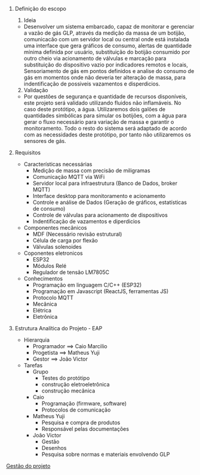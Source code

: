 1. Definição do escopo
    1. Ideia 
    - Desenvolver um sistema embarcado, capaz de monitorar e gerenciar a vazão de gás GLP, através da mediçâo da massa de um botijão,  comunicacão com um servidor local ou central onde está instalada uma interface que gera gráficos de consumo, alertas de quantidade mínima definida por usuário, substituição do botijão consumido por outro cheio via acionamento de válvulas e marcação para substituição do dispositivo vazio por indicadores remotos e locais, Sensoriamento de gás em pontos definidos e analise do consumo de gás em momentos onde não deveria ter alteração de massa, para indentificação de possiveis vazamentos e disperdicios.
    2. Validação
    - Por questões de segurança e quantidade de recursos disponíveis, este projeto será validado utilizando fluidos não inflamáveis. No caso deste protótipo, a água. Utilizaremos dois galões de quantidades simbólicas para simular os botijões, com a água para gerar o fluxo necessário para variação de massa e garantir o monitoramento. Todo o resto do sistema será adaptado de acordo com as necessidades deste protótipo, por tanto não utilizaremos os sensores de gás.
2. Requisitos
    - Características necessárias 
        - Medição de massa com precisão de miligramas
        - Comunicação MQTT via WiFi
        - Servidor local para infraestrutura (Banco de Dados, broker MQTT)
        - Interface desktop para monitoramento e acionamento
        - Controle e análise de Dados (Geração de gráficos, estatísticas de consumo)
        - Controle de válvulas para acionamento de dispositivos
        - Indentificação de vazamentos e diperdicios
    - Componentes mecânicos
       - MDF (Necessário revisão estrutural)
       - Célula de carga por flexão
       - Válvulas solenoides
    - Coponentes eletronicos
       - ESP32
       - Módulos Relé
       - Regulador de tensão LM7805C
    - Conhecimentos
       - Programação em linguagem C/C++ (ESP32)
       - Programação em Javascript (ReactJS, ferramentas JS)
       - Protocolo MQTT
       - Mecânica
       - Elétrica
       - Eletrônica

3. Estrutura Analítica do Projeto - EAP
    - Hierarquia
        - Programador ==> Caio Marcilio
        - Progetista ==> Matheus Yuji
        - Gestor ==> João Victor
    - Tarefas
        - Grupo
           - Testes do protótipo
           - construção eletroeletrônica
           - construção mecânica
        - Caio
            - Programação (firmware, software)
            - Protocolos de comunicação
        - Matheus Yuji
            - Pesquisa e compra de produtos
            - Responsável pelas documentações
        - João Victor
            - Gestão
            - Desenhos
            - Pesquisa sobre normas e materiais envolvendo GLP 

[Gestão do projeto](gestao_do_projeto.md)